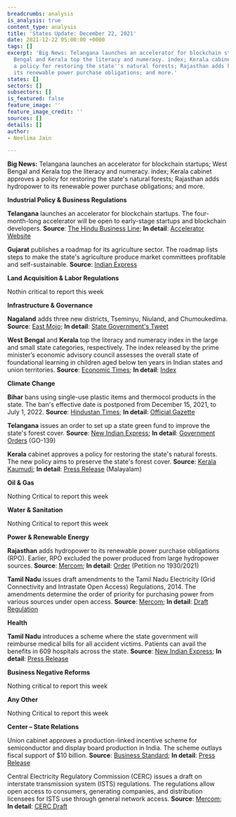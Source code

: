 ```yaml
---
breadcrumbs: analysis
is_analysis: true
content_type: analysis
title: 'States Update: December 22, 2021'
date: 2021-12-22 05:00:00 +0000
tags: []
excerpt: 'Big News: Telangana launches an accelerator for blockchain startups; West
  Bengal and Kerala top the literacy and numeracy. index; Kerala cabinet approves
  a policy for restoring the state''s natural forests; Rajasthan adds hydropower to
  its renewable power purchase obligations; and more.'
states: []
sectors: []
subsectors: []
is_featured: false
feature_image: ''
feature_image_credit: ''
sources: []
details: []
author:
- Neelima Jain

---
```

**Big News:** Telangana launches an accelerator for blockchain startups; West Bengal and Kerala top the literacy and numeracy. index; Kerala cabinet approves a policy for restoring the state's natural forests; Rajasthan adds hydropower to its renewable power purchase obligations; and more.

**Industrial Policy & Business Regulations**

**Telangana** launches an accelerator for blockchain startups. The four-month-long accelerator will be open to early-stage startups and blockchain developers. **Source**: [The Hindu Business Line](https://www.thehindubusinessline.com/news/telangana-coinswitch-kuber-and-lumos-labs-roll-out-india-blockchain-accelerator/article37980174.ece); **In detail**: [Accelerator Website](https://blockchaindistrict.telangana.gov.in/tblock/)

**Gujarat** publishes a roadmap for its agriculture sector. The roadmap lists steps to make the state's agriculture produce market committees profitable and self-sustainable. **Source**: [Indian Express](https://indianexpress.com/article/cities/ahmedabad/gujarat-govt-roadmap-agri-sector-development-apmc-7674576/)

**Land Acquisition & Labor Regulations**

Nothin critical to report this week

**Infrastructure & Governance**

**Nagaland** adds three new districts, Tseminyu, Niuland, and Chumoukedima. **Source**: [East Mojo](https://www.eastmojo.com/nagaland/2021/12/18/nagaland-gets-three-new-districts-ahead-of-2023-polls/); **In detail**: [State Government's Tweet](https://twitter.com/MyGovNagaland)

**West Bengal** and **Kerala** top the literacy and numeracy index in the large and small state categories, respectively. The index released by the prime minister’s economic advisory council assesses the overall state of foundational learning in children aged below ten years in Indian states and union territories. **Source**: [Economic Times](https://economictimes.indiatimes.com/industry/services/education/foundational-literacy-index-west-bengal-tops-chart-bihar-at-bottom-in-large-states-category/articleshow/88323417.cms); **In detail**: [Index](https://competitiveness.in/report-on-state-of-foundational-literacy-and-numeracy-in-india/)

**Climate Change**

**Bihar** bans using single-use plastic items and thermocol products in the state. The ban's effective date is postponed from December 15, 2021, to July 1, 2022. **Source**: [Hindustan Times](https://www.hindustantimes.com/cities/patna-news/bihar-govt-revises-decision-plastic-ban-to-be-effective-from-july-2022-101639732734454.html); **In detail**: [Official Gazette](https://state.bihar.gov.in/forest/cache/36/21-Dec-21/SHOW_DOCS/single%20use%20plasticguide%20line.PDF)

**Telangana** issues an order to set up a state green fund to improve the state's forest cover. **Source**: [New Indian Express](https://www.newindianexpress.com/states/telangana/2021/dec/17/govt-issues-orders-to-set-up-telangana-green-fund-2396435.html); **In detail**: [Government Orders](https://goir.telangana.gov.in/) (GO-139)

**Kerala** cabinet approves a policy for restoring the state's natural forests. The new policy aims to preserve the state's forest cover. **Source**: [Kerala Kaumudi](https://keralakaumudi.com/en/news/news.php?id=708754&u=kerala-govt-announces-policy-for-forest-restoration-with-community-participation); **In detail**: [Press Release](https://forest.kerala.gov.in/images/press/December2021/Press_release_15-12.pdf) (Malayalam)

**Oil & Gas**

Nothing Critical to report this week

**Water & Sanitation**

Nothing Critical to report this week

**Power & Renewable Energy**

**Rajasthan** adds hydropower to its renewable power purchase obligations (RPO). Earlier, RPO excluded the power produced from large hydropower sources. **Source**: [Mercom](https://mercomindia.com/rajasthan-adds-hydropower-renewable-targets/); **In detail**: [Order](https://rerc.rajasthan.gov.in/rerc-user-files/office-orders) (Petition no 1930/2021)

**Tamil Nadu** issues draft amendments to the Tamil Nadu Electricity (Grid Connectivity and Intrastate Open Access) Regulations, 2014. The amendments determine the order of priority for purchasing power from various sources under open access. **Source**: [Mercom](https://mercomindia.com/tamil-nadu-proposes-priority-buying-power-various-sources-open-access/); **In detail**: [Draft Regulation](http://www.tnerc.gov.in/PressRelease/files/PR-021220211536Eng.pdf)

**Health**

**Tamil Nadu** introduces a scheme where the state government will reimburse medical bills for all accident victims. Patients can avail the benefits in 609 hospitals across the state. **Source**: [New Indian Express](https://www.newindianexpress.com/states/tamil-nadu/2021/dec/19/tamil-nadu-chief-minister-mk-stalin-launches-scheme-to-cover-road-accident-victims-treatment-for-48-hours-2397226.html); **In detail**: [Press Release](https://cms.tn.gov.in/sites/default/files/press_release/pr181221_2.jpg)

**Business Negative Reforms**

Nothing critical to report this week

**Any Other**

Nothing Critical to report this week

**Center – State Relations**

Union cabinet approves a production-linked incentive scheme for semiconductor and display board production in India. The scheme outlays fiscal support of $10 billion. **Source**: [Business Standard](https://www.business-standard.com/article/pti-stories/cabinet-approves-rs-76-000-cr-pli-scheme-for-semiconductor-manufacturing-121121500772_1.html); **In detail**: [Press Release](https://pib.gov.in/PressReleasePage.aspx?PRID=1781724)

Central Electricity Regulatory Commission (CERC) issues a draft on interstate transmission system (ISTS) regulations. The regulations allow open access to consumers, generating companies, and distribution licensees for ISTS use through general network access. **Source**: [Mercom](https://mercomindia.com/open-access-renewable-energy-generators/); **In detail**: [CERC Draft](https://cercind.gov.in/2021/draft_reg/Draft-CGNA-Regulations.pdf)